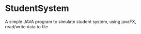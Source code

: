 # StudentSystem
A simple JAVA program to simulate student system, using javaFX, read/write data to file

